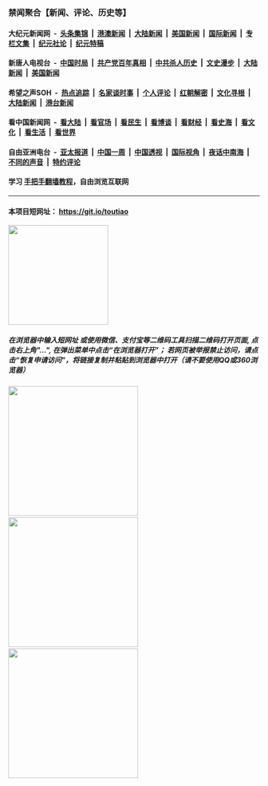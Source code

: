 ### 禁闻聚合【新闻、评论、历史等】

#### 大纪元新闻网 &nbsp;-&nbsp; [头条集锦](indexes/E头条集锦.md?t=02081244) &nbsp;|&nbsp; [港澳新闻](indexes/E港澳新闻.md?t=02081244)  &nbsp;|&nbsp; [大陆新闻](indexes/E大陆新闻.md?t=02081244) &nbsp;|&nbsp; [美国新闻](indexes/E美国新闻.md?t=02081244) &nbsp;|&nbsp; [国际新闻](indexes/E国际新闻.md?t=02081244) &nbsp;|&nbsp; [专栏文集](indexes/E专栏文集.md?t=02081244) &nbsp;|&nbsp; [纪元社论](indexes/E纪元社论.md?t=02081244) &nbsp;|&nbsp; [纪元特稿](indexes/E纪元特稿.md?t=02081244) 

#### 新唐人电视台 &nbsp;-&nbsp; [中国时局](indexes/N中国时局.md?t=02081244) &nbsp;|&nbsp; [共产党百年真相](indexes/N共产党百年真相.md?t=02081244) &nbsp;|&nbsp; [中共杀人历史](indexes/N中共杀人历史.md?t=02081244) &nbsp;|&nbsp; [文史漫步](indexes/N文史漫步.md?t=02081244) &nbsp;|&nbsp; [大陆新闻](indexes/N大陆新闻.md?t=02081244) &nbsp;|&nbsp; [美国新闻](indexes/N美国新闻.md?t=02081244)

#### 希望之声SOH &nbsp;-&nbsp; [热点追踪](indexes/H热点追踪.md?t=02081244) &nbsp;|&nbsp; [名家谈时事](indexes/H名家谈时事.md?t=02081244) &nbsp;|&nbsp; [个人评论](indexes/H个人评论.md?t=02081244)  &nbsp;|&nbsp; [红朝解密](indexes/H红朝解密.md?t=02081244) &nbsp;|&nbsp; [文化寻根](indexes/H文化寻根.md?t=02081244) &nbsp;|&nbsp; [大陆新闻](indexes/H大陆新闻.md?t=02081244) &nbsp;|&nbsp; [港台新闻](indexes/H港台新闻.md?t=02081244)

#### 看中国新闻网 &nbsp;-&nbsp; [看大陆](indexes/S看大陆.md?t=02081244) &nbsp;|&nbsp; [看官场](indexes/S看官场.md?t=02081244) &nbsp;|&nbsp; [看民生](indexes/S看民生.md?t=02081244)  &nbsp;|&nbsp; [看博谈](indexes/S看博谈.md?t=02081244) &nbsp;|&nbsp; [看财经](indexes/S看财经.md?t=02081244) &nbsp;|&nbsp; [看史海](indexes/S看史海.md?t=02081244) &nbsp;|&nbsp; [看文化](indexes/S看文化.md?t=02081244) &nbsp;|&nbsp; [看生活](indexes/S看生活.md?t=02081244) &nbsp;|&nbsp; [看世界](indexes/S看世界.md?t=02081244)

#### 自由亚洲电台 &nbsp;-&nbsp; [亚太报道](indexes/R亚太报道.md?t=02081244) &nbsp;|&nbsp; [中国一周](indexes/R中国一周.md?t=02081244) &nbsp;|&nbsp; [中国透视](indexes/R中国透视.md?t=02081244)  &nbsp;|&nbsp; [国际视角](indexes/R国际视角.md?t=02081244) &nbsp;|&nbsp; [夜话中南海](indexes/R夜话中南海.md?t=02081244) &nbsp;|&nbsp; [不同的声音](indexes/R不同的声音.md?t=02081244) &nbsp;|&nbsp; [特约评论](indexes/R特约评论.md?t=02081244)

#### 学习 [手把手翻墙教程](https://github.com/gfw-breaker/guides/wiki)，自由浏览互联网

----

#### 本项目短网址： https://git.io/toutiao
<img src="https://raw.githubusercontent.com/gfw-breaker/banned-news/master/scripts/img/qr.png" width="200px"/>  

##### 在浏览器中输入短网址 或使用微信、支付宝等二维码工具扫描二维码打开页面, 点击右上角"...", 在弹出菜单中点击“在浏览器打开”； 若网页被举报禁止访问，请点击“恢复申请访问”，将链接复制并粘贴到浏览器中打开（请不要使用QQ或360浏览器）

<img src="https://raw.githubusercontent.com/gfw-breaker/banned-news/master/scripts/img/1.png" width="260px"/> &nbsp; <img src="https://raw.githubusercontent.com/gfw-breaker/banned-news/master/scripts/img/2.png" width="260px"/> &nbsp; <img src="https://raw.githubusercontent.com/gfw-breaker/banned-news/master/scripts/img/3.png" width="260px"/>
